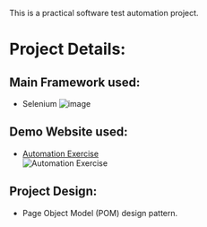 This is a practical software test automation project.

# Project Details:
## Main Framework used:
* Selenium  ![image](https://github.com/moataz70/EcommerceAutomationProject/assets/116844758/2fa3dff3-1a3a-4fac-b273-b1e729c6a458)

## Demo Website used:
* [Automation Exercise](https://automationexercise.com/test_cases) <br><img title="Automation Exercise" src="https://automationexercise.com/static/images/home/logo.png">
## Project Design:
* Page Object Model (POM) design pattern.


